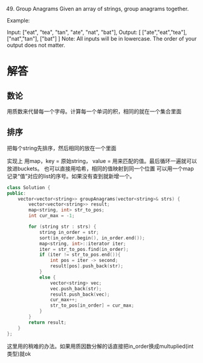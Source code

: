 49. Group Anagrams
Given an array of strings, group anagrams together.

Example:

Input: ["eat", "tea", "tan", "ate", "nat", "bat"],
Output:
[
  ["ate","eat","tea"],
  ["nat","tan"],
  ["bat"]
]
Note:
All inputs will be in lowercase.
The order of your output does not matter.

# 解答
## 数论
用质数来代替每一个字母。计算每一个单词的积，相同的就在一个集合里面

## 排序
把每个string先排序，然后相同的放在一个里面

实现上
用map，key = 原始string， value = 用来匹配的值。最后循环一遍就可以放进buckets。
也可以直接用哈希，相同的值映射到同一个位置
可以用一个map记录“值”对应的list的序号。如果没有查到就新增一个。

```c++
class Solution {
public:
    vector<vector<string>> groupAnagrams(vector<string>& strs) {
        vector<vector<string>> result;
        map<string, int> str_to_pos;
        int cur_max = -1;

        for (string str : strs) {
            string in_order = str;
            sort(in_order.begin(), in_order.end());
            map<string, int>::iterator iter;
            iter = str_to_pos.find(in_order);
            if (iter != str_to_pos.end()){
                int pos = iter -> second;
                result[pos].push_back(str);
            }
            else {
                vector<string> vec;
                vec.push_back(str);
                result.push_back(vec);
                cur_max++;
                str_to_pos[in_order] = cur_max;
            }
        }
        return result;
    }
};
```
这里用的稍难的办法。如果用质因数分解的话直接把in_order换成multuplied(int类型)就ok

   